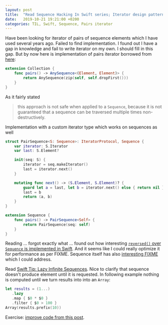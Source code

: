 ```yaml
---
layout: post
title:  "Read Sequence Hacking In Swift series; Iterator design pattern in Swift"
date:   2019-10-21 19:21:00 +0200
categories: TIL, Swift, Sequence, Pairs iterator
---
```

Have been looking for iterator of pairs of sequence elements which I have used several years ago. Failed to find implementation. I found out I have a gap in knowledge and fail to write iterator on my own. I should fill in this gap. But by now here is implementation of pairs iterator borrowed from [here](https://stackoverflow.com/a/49273009/942513):

```swift
extension Collection {
    func pairs() -> AnySequence<(Element, Element)> {
        return AnySequence(zip(self, self.dropFirst()))
    }
}
```

As it fairly stated 

> this approach is not safe when applied to a `Sequence`, because it is not guaranteed that a sequence can be traversed multiple times non-destructively.

Implementation with a custom iterator type which works on sequences as well

```swift
struct PairSequence<S: Sequence>: IteratorProtocol, Sequence {
    var iterator: S.Iterator
    var last: S.Element?

    init(seq: S) {
        iterator = seq.makeIterator()
        last = iterator.next()
    }

    mutating func next() -> (S.Element, S.Element)? {
        guard let a = last, let b = iterator.next() else { return nil }
        last = b
        return (a, b)
    }
}

extension Sequence {
    func pairs() -> PairSequence<Self> {
        return PairSequence(seq: self)
    }
}
```

Reading ... forgot exactly what ... found out how interesting [`reversed()` over `Sequence` is implemented in Swift](https://github.com/apple/swift/blob/bb837221138b8ab566301203a539f44f10ced4ff/stdlib/public/core/SequenceAlgorithms.swift#L709). And it seems like I could really optimize it for performance as per FIXME. Sequence itself has also [interesting FIXME](https://github.com/apple/swift/blob/cfae1a3b16e60d6b17db95a681131f88cee65f3b/stdlib/public/core/Sequence.swift#L904) which I could address.

Read [Swift Tip: Lazy Infinite Sequences](https://www.objc.io/blog/2018/03/20/lazy-infinite-sequences/). Nice to clarify that sequence doesn't produce element until it is requested. In following example nothing is computed until we turn results into into an `Array`:

```swift
let results = (1...)
   .lazy
   .map { $0 * $0 }
   .filter { $0 > 100 }
Array(results.prefix(10))
```

Exercise: [improve code from this post](https://www.hackingwithswift.com/example-code/language/how-to-split-an-array-into-chunks).
